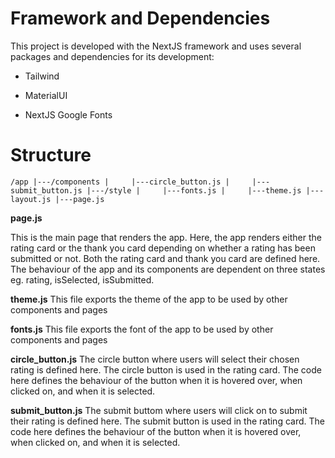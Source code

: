 
# Framework and Dependencies

This project is developed with the NextJS framework and uses several packages and dependencies for its development:

- Tailwind

- MaterialUI

- NextJS Google Fonts

# Structure

`/app
|---/components
|     |---circle_button.js
|     |---submit_button.js
|---/style
|     |---fonts.js
|     |---theme.js
|---layout.js
|---page.js`

**page.js**

This is the main page that renders the app. Here, the app renders either the rating card or the thank you card depending on whether a rating has been submitted or not.
Both the rating card and thank you card are defined here. The behaviour of the app and its components are dependent on three states eg. rating, isSelected, isSubmitted.

**theme.js** 
This file exports the theme of the app to be used by other components and pages

**fonts.js**
This file exports the font of the app to be used by other components and pages

**circle_button.js** 
The circle button where users will select their chosen rating is defined here. The circle button is used in the rating card. The code here defines the behaviour of the button when it is hovered over, when clicked on, and when it is selected.

**submit_button.js** 
The submit buttom where users will click on to submit their rating is defined here. The submit button is used in the rating card. The code here defines the behaviour of the button when it is hovered over, when clicked on, and when it is selected.

